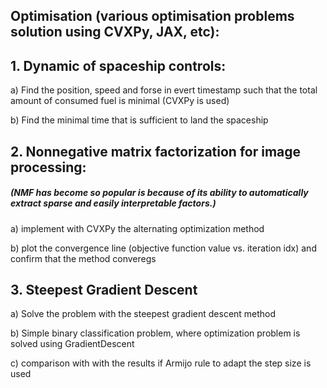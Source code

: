 ## Optimisation (various optimisation problems solution using CVXPy, JAX, etc):
## 1. Dynamic of spaceship controls:

  a) Find the position, speed and forse in evert timestamp such that the total amount of consumed fuel is minimal (CVXPy is used)
  
  b) Find the minimal time that is sufficient to land the spaceship

## 2. Nonnegative matrix factorization for image processing: 
##### (NMF has become so popular is because of its ability to automatically extract sparse and easily interpretable factors.)

  a) implement with CVXPy the alternating optimization method
  
  b) plot the convergence line (objective function value vs. iteration idx) and confirm that the method converegs

## 3. Steepest Gradient Descent

  a) Solve the problem with the steepest gradient descent method
  
  b) Simple binary classification problem, where optimization problem is solved using GradientDescent
  
  c) comparison with with the results if Armijo rule to adapt the step size is used

